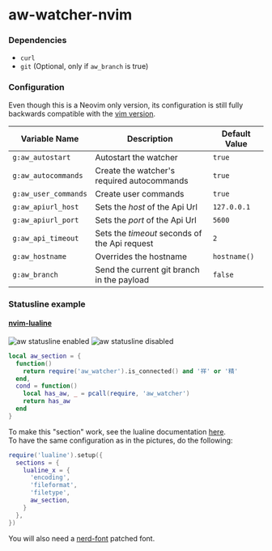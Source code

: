 aw-watcher-nvim
===============

### Dependencies

- `curl`
- `git` (Optional, only if `aw_branch` is true)

### Configuration

Even though this is a Neovim only version, its configuration is still fully backwards compatible with the [vim version](https://github.com/ActivityWatch/aw-watcher-vim).

| Variable Name        | Description                                   | Default Value |
|----------------------|-----------------------------------------------|---------------|
| `g:aw_autostart`     | Autostart the watcher                         | `true`        |
| `g:aw_autocommands`  | Create the watcher's required autocommands    | `true`        |
| `g:aw_user_commands` | Create user commands                          | `true`        |
| `g:aw_apiurl_host`   | Sets the _host_ of the Api Url                | `127.0.0.1`   |
| `g:aw_apiurl_port`   | Sets the _port_ of the Api Url                | `5600`        |
| `g:aw_api_timeout`   | Sets the _timeout_ seconds of the Api request | `2`           |
| `g:aw_hostname`      | Overrides the hostname                        | `hostname()`  |
| `g:aw_branch`        | Send the current git branch in the payload    | `false`       |

### Statusline example

#### [nvim-lualine](https://github.com/nvim-lualine/lualine.nvim)

![aw statusline enabled](https://user-images.githubusercontent.com/10234894/202309873-a12ed3b9-7c18-434f-8589-ba1be4990d47.png)
![aw statusline disabled](https://user-images.githubusercontent.com/10234894/202309900-2550b108-714f-4aeb-8c58-9b638ce1c127.png)

~~~lua
local aw_section = {
  function()
    return require('aw_watcher').is_connected() and '祥' or '精'
  end,
  cond = function()
    local has_aw, _ = pcall(require, 'aw_watcher')
    return has_aw
  end
}
~~~

To make this "section" work, see the lualine documentation [here](https://github.com/nvim-lualine/lualine.nvim#usage-and-customization).  
To have the same configuration as in the pictures, do the following:

~~~lua
require('lualine').setup({
  sections = {
    lualine_x = {
      'encoding',
      'fileformat',
      'filetype',
      aw_section,
    }
  },
})
~~~

You will also need a [nerd-font](https://www.nerdfonts.com/) patched font.
